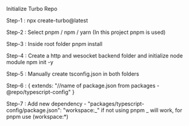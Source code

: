 Initialize Turbo Repo

Step-1 : npx create-turbo@latest

Step-2 : Select pnpm / npm / yarn (In this project pnpm is used)

Step-3 : Inside root folder pnpm install

Step-4 : Create a http and wesocket backend folder and initialize node module npm init -y

Step-5 : Manually create tsconfig.json in both folders

Step-6 : { extends: "//name of package.json from packages - @repo/typescript-config" }

Step-7 : Add new dependency - "packages/typescript-config/package.json": "workspace:_" if not using pnpm _ will work, for pnpm use (workspace:\*)

